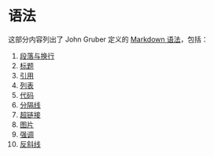 语法
====

这部分内容列出了 John Gruber 定义的 [Markdown 语法](http://daringfireball.net/projects/markdown/syntax 'Markdown: Syntax')，包括：

1. [段落与换行](paragraphs-and-line-breaks.md)
2. [标题](headers.md)
3. [引用](blockquotes.md)
4. [列表](#)
5. [代码](#)
6. [分隔线](#)
7. [超链接](#)
8. [图片](#)
9. [强调](#)
10. [反斜线](#)
